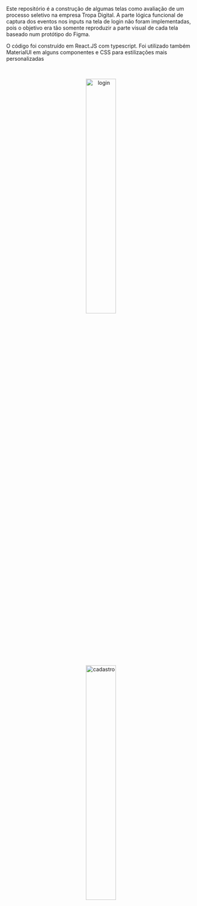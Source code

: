 <div>
 <p>
  Este repositório é a construção de algumas telas como avaliação de um processo seletivo na empresa Tropa Digital.
A parte lógica funcional de captura dos eventos nos inputs na tela de login não foram implementadas, pois o objetivo era tão somente reproduzir a parte visual de cada tela baseado num protótipo do Figma.
 </p>
 <p>
  O código foi construído em React.JS com typescript. Foi utilizado também MaterialUI em alguns componentes e CSS para estilizações mais personalizadas
 </p>
</div>
 <br/>
<div align='center' style={display: 'flex', alignItems='center'}>
  <p float='center' style={display:'flex'}>
    <img src="https://github.com/DiegoGLins/Teste2_TropaDigital/assets/107010634/7f126b10-fd7a-466b-bafb-0adea1506e8c" alt="login" width="40%">
   <br/>
    <img src="https://github.com/DiegoGLins/Teste2_TropaDigital/assets/107010634/c8faa6e1-0242-4086-8e8f-431a891c5353" alt="cadastro" width="40%" heigth='80%'> 
  </p>
</div>

